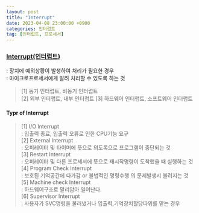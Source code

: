 ```yaml
---
layout: post
title: "Interrupt"
date: 2023-04-08 23:00:00 +0900
categories: 인터럽트
tag: [인터럽트, 프로세서]
---
```

### [Interrupt(인터럽트)](https://en.wikipedia.org/wiki/Interrupt)
: 장치에 예외상황이 발생하여 처리가 필요한 경우 <br>
: 마이크로프로세서에게 알려 처리할 수 있도록 하는 것<br>
> [1] 동기 인터럽트, 비동기 인터럽트<br>
> [2] 외부 인터럽트, 내부 인터럽트
> [3] 하드웨어 인터럽트, 소프트웨어 인터럽트<br>

#### Typr of Interrupt
> [1] I/O Interrupt <br>
> : 입출력 종료, 입출력 오류로 인한 CPU기능 요구<br>
> [2] External Interrupt <br>
> : 오퍼레이터 및 타이머에 뜻으로 의도록으로 프로그램이 중단되는 것<br>
> [3] Restart Interrupt <br>
> : 오퍼레이터 및 다른 프로세서에 뜻으로 재시작명령이 도착했을 때 실행하는 것<br>
> [4] Program Check Interrupt <br>
> : 보호된 기억공간에 다가감 or 불법적인 명령수행 의 문제발생시 불려지는 것<br>
> [5] Machine check Interrupt <br>
> : 하드웨어구조로 말리암아 일어난다.<br>
> [6] Supervisor Interrupt <br>
> : 사용자가 SVC명령을 불러냈거나 입출력,기억장치할당따위를 맡는 경우<br>
